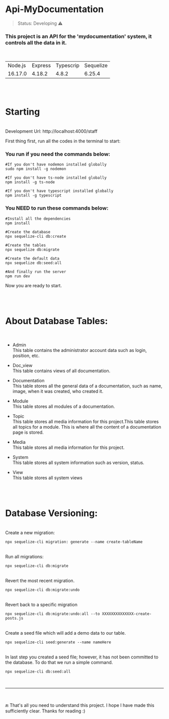 # Api-MyDocumentation

> Status: Developing ⚠️

### This project is an API for the 'mydocumentation' system, it controls all the data in it.

<br/>

<table>
    <tr>
        <td>Node.js</td>
        <td>Express</td>
        <td>Typescrip</td>
        <td>Sequelize</td>
    </tr>
    <tr>
        <td>16.17.0</td>
        <td>4.18.2</td>
        <td>4.8.2</td>
        <td>6.25.4</td>
    </tr>
</table>

<br/><br/>


# Starting
<br/>
Development Url: http://localhost:4000/staff

First thing first, run all the codes in the terminal to start:

### You run if you need the commands below:
```
#If you don't have nodemon installed globally
sudo npm install -g nodemon

#If you don't have ts-node installed globally
npm install -g ts-node

#If you don't have typescript installed globally
npm install -g typescript
```
### You NEED to run these commands below:

```
#Install all the dependencies
npm install

#Create the database
npx sequelize-cli db:create

#Create the tables
npx sequelize db:migrate

#Create the default data
npx sequelize db:seed:all

#And finally run the server
npm run dev
```
Now you are ready to start.


<br/><br/>


# About Database Tables:

<br/>

+ Admin
<br/>This table contains the administrator account data such as login, position, etc.

+ Doc_view
<br/>This table contains views of all documentation.

+ Documentation
<br/>This table stores all the general data of a documentation, such as name, image, when it was created, who created it.

+ Module
<br/>This table stores all modules of a documentation.

+ Topic
<br/>This table stores all media information for this project.This table stores all topics for a module. This is where all the content of a documentation page is stored.

+ Media
<br/>This table stores all media information for this project.

+ System
<br/>This table stores all system information such as version, status.

+ View
<br/>This table stores all system views


<br/><br/>


# Database Versioning:

<br/>Create a new migration:
```
npx sequelize-cli migration: generate --name create-tableName
```

<br/>Run all migrations:
```
npx sequelize-cli db:migrate
```

<br/>Revert the most recent migration.
```
npx sequelize-cli db:migrate:undo
```

<br/>Revert back to a specific migration
```
npx sequelize-cli db:migrate:undo:all --to XXXXXXXXXXXXXX-create-posts.js
```

<br/>Create a seed file which will add a demo data to our table.
```
npx sequelize-cli seed:generate --name nameHere
```

<br/>In last step you created a seed file; however, it has not been committed to the database. To do that we run a simple command.
```
npx sequelize-cli db:seed:all
```

<br/><hr/><br/>

🔚 That's all you need to understand this project. I hope I have made this sufficiently clear. Thanks for reading :)